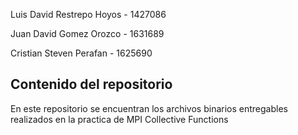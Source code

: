 Luis David Restrepo Hoyos - 1427086

Juan David Gomez Orozco - 1631689

Cristian Steven Perafan - 1625690

## Contenido del repositorio

En este repositorio se encuentran los archivos binarios entregables realizados en la practica de MPI Collective Functions
